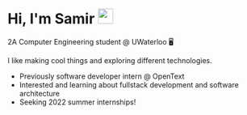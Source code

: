 # Hi, I'm Samir <img src="https://raw.githubusercontent.com/MartinHeinz/MartinHeinz/master/wave.gif" width="30px">
2A Computer Engineering student @ UWaterloo :desktop_computer:

I like making cool things and exploring different technologies.

- Previously software developer intern @ OpenText
- Interested and learning about fullstack development and software architecture
- Seeking 2022 summer internships!
